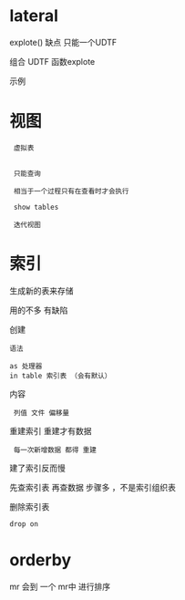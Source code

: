 

# lateral 

explote() 缺点 只能一个UDTF

组合 UDTF 函数explote 


示例

 # 视图
     
     虚拟表 
     
     
     只能查询
     
     相当于一个过程只有在查看时才会执行
     
     show tables 
     
     迭代视图 
     
# 索引

生成新的表来存储

  用的不多 有缺陷 
    
创建

    语法
    
    as 处理器
    in table 索引表 （会有默认）
        
内容
    
     列值 文件 偏移量

重建索引 重建才有数据

     每一次新增数据 都得 重建

建了索引反而慢

先查索引表 再查数据 步骤多  ，不是索引组织表     
    
删除索引表 

    drop on    
    
# orderby

mr 会到 一个 mr中 进行排序     